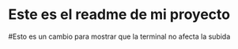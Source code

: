 # Este es el readme de mi proyecto


#Esto es un cambio para mostrar que la terminal no afecta la subida